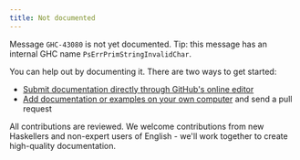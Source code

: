 ```yaml
---
title: Not documented
---
```


Message `GHC-43080` is not yet documented.
Tip: this message has an internal GHC name `PsErrPrimStringInvalidChar`.

You can help out by documenting it. There are two ways to get started:
* [Submit documentation directly through GitHub's online editor](https://github.com/haskellfoundation/error-message-index/new/main/message-index/messages/GHC-0048/\?filename\=index.md\&value\=---%0Atitle%3A%20SHORT%20TITLE%0Asummary%3A%20ONE%20SENTENCE%20SUMMARY%0Aintroduced%3A%209.6.1%0Aseverity%3A%20CHOOSE%20ONE%3A%20warning%20error%0A---%0A%0APlease%20describe%20the%20meaning%20of%20the%20error%20here%2C%20formatted%20in%20Markdown.)
* [Add documentation or examples on your own computer](https://github.com/haskellfoundation/error-message-index/blob/main/CONTRIBUTING.md) and send a pull request

All contributions are reviewed. We welcome contributions from new Haskellers and non-expert users of English - we'll work together to create high-quality documentation.
